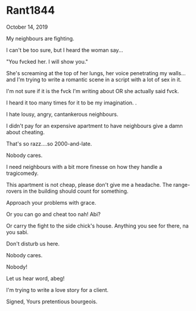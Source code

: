 # Rant1844


October 14, 2019

My neighbours are fighting. 

I can't be too sure, but I heard the woman say...

"You fvcked her. I will show you."

She's screaming at the top of her lungs, her voice penetrating my walls... and I'm trying to write a romantic scene in a script with a lot of sex in it.

I'm not sure if it is the fvck I'm writing about OR she actually said fvck.

I heard it too many times for it to be my imagination. 
.

I hate lousy, angry, cantankerous neighbours.

I didn't pay for an expensive apartment to have neighbours give a damn about cheating. 

That's so razz....so 2000-and-late.

Nobody cares.

I need neighbours with a bit more finesse on how they handle a tragicomedy.

This apartment is not cheap, please don't give me a headache. The range-rovers in the building should count for something. 

Approach your problems with grace.

Or you can go and cheat too nah! Abi?

Or carry the fight to the side chick's house. Anything you see for there, na you sabi.

Don't disturb us here.

Nobody cares. 

Nobody!

Let us hear word, abeg!

I'm trying to write a love story for a client. 

Signed,
Yours pretentious bourgeois.